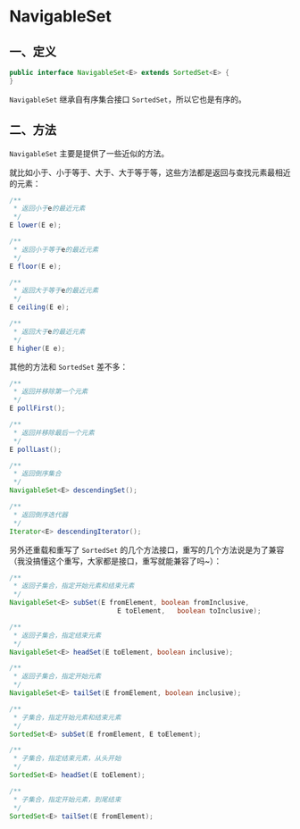 # NavigableSet

## 一、定义

```java
public interface NavigableSet<E> extends SortedSet<E> {
}
```

`NavigableSet` 继承自有序集合接口 `SortedSet`，所以它也是有序的。

## 二、方法

`NavigableSet` 主要是提供了一些近似的方法。

就比如小于、小于等于、大于、大于等于等，这些方法都是返回与查找元素最相近的元素：

```java
/**
 * 返回小于e的最近元素
 */
E lower(E e);

/**
 * 返回小于等于e的最近元素
 */
E floor(E e);

/**
 * 返回大于等于e的最近元素
 */
E ceiling(E e);

/**
 * 返回大于e的最近元素
 */
E higher(E e);
```

其他的方法和 `SortedSet` 差不多：

```java
/**
 * 返回并移除第一个元素
 */
E pollFirst();

/**
 * 返回并移除最后一个元素
 */
E pollLast();

/**
 * 返回倒序集合
 */
NavigableSet<E> descendingSet();

/**
 * 返回倒序迭代器
 */
Iterator<E> descendingIterator();
```

另外还重载和重写了 `SortedSet` 的几个方法接口，重写的几个方法说是为了兼容（我没搞懂这个重写，大家都是接口，重写就能兼容了吗~）：

```java
/**
 * 返回子集合，指定开始元素和结束元素
 */
NavigableSet<E> subSet(E fromElement, boolean fromInclusive,
                           E toElement,   boolean toInclusive);

/**
 * 返回子集合，指定结束元素
 */                          
NavigableSet<E> headSet(E toElement, boolean inclusive);

/**
 * 返回子集合，指定开始元素
 */                          
NavigableSet<E> tailSet(E fromElement, boolean inclusive);

/**
 * 子集合，指定开始元素和结束元素
 */
SortedSet<E> subSet(E fromElement, E toElement);

/**
 * 子集合，指定结束元素，从头开始
 */
SortedSet<E> headSet(E toElement);

/**
 * 子集合，指定开始元素，到尾结束
 */
SortedSet<E> tailSet(E fromElement);
```
